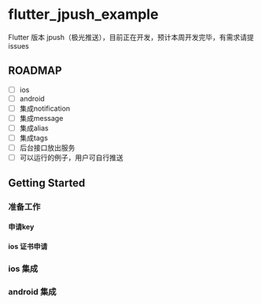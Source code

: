 # flutter_jpush_example

Flutter 版本 jpush（极光推送），目前正在开发，预计本周开发完毕，有需求请提issues

## ROADMAP

* [ ] ios
* [ ] android
* [ ] 集成notification
* [ ] 集成message
* [ ] 集成alias
* [ ] 集成tags
* [ ] 后台接口放出服务
* [ ] 可以运行的例子，用户可自行推送

## Getting Started

### 准备工作

#### 申请key

#### ios 证书申请

### ios 集成

### android 集成







